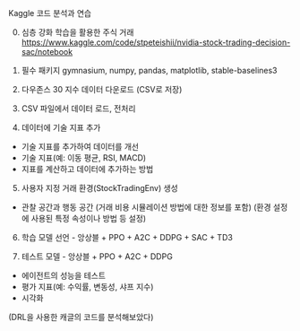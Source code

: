 Kaggle 코드 분석과 연습

0. 심층 강화 학습을 활용한 주식 거래
https://www.kaggle.com/code/stpeteishii/nvidia-stock-trading-decision-sac/notebook

1. 필수 패키지 
gymnasium, numpy, pandas, matplotlib, stable-baselines3 

2. 다우존스 30 지수 데이터 다운로드 (CSV로 저장)

3. CSV 파일에서 데이터 로드, 전처리

4. 데이터에 기술 지표 추가
- 기술 지표를 추가하여 데이터를 개선 
- 기술 지표(예: 이동 평균, RSI, MACD)
- 지표를 계산하고 데이터에 추가하는 방법
  
5. 사용자 지정 거래 환경(StockTradingEnv) 생성
- 관찰 공간과 행동 공간
(거래 비용 시뮬레이션 방법에 대한 정보를 포함)
(환경 설정에 사용된 특정 속성이나 방법 등 설정)

6. 학습 모델 선언 - 앙상블 + PPO + A2C + DDPG + SAC + TD3

7. 테스트 모델 - 앙상블 + PPO + A2C + DDPG
- 에이전트의 성능을 테스트
- 평가 지표(예: 수익률, 변동성, 샤프 지수)
- 시각화

(DRL을 사용한 캐글의 코드를 분석해보았다)
